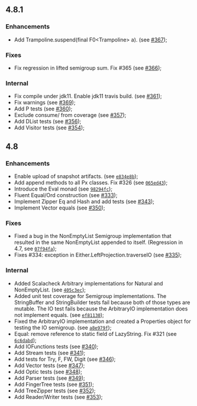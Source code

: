 4.8.1
-----

### Enhancements

- Add Trampoline.suspend(final F0<Trampoline<A>> a). (see [#367](https://github.com/functionaljava/functionaljava/pull/367));

### Fixes

- Fix regression in lifted semigroup sum. Fix #365 (see [#366](https://github.com/functionaljava/functionaljava/pull/366));

### Internal

- Fix compile under jdk11. Enable jdk11 travis build. (see [#361](https://github.com/functionaljava/functionaljava/pull/361));
- Fix warnings (see [#369](https://github.com/functionaljava/functionaljava/pull/369));
- Add P tests (see [#360](https://github.com/functionaljava/functionaljava/pull/360));
- Exclude consume/ from coverage (see [#357](https://github.com/functionaljava/functionaljava/pull/357));
- Add DList tests (see [#356](https://github.com/functionaljava/functionaljava/pull/356));
- Add Visitor tests (see [#354](https://github.com/functionaljava/functionaljava/pull/354));

4.8
---

### Enhancements

- Enable upload of snapshot artifacts. (see [`e834e8b`](https://github.com/functionaljava/functionaljava/commit/e834e8b));
- Add append methods to all Px classes. Fix #326 (see [`065ed43`](https://github.com/functionaljava/functionaljava/commit/065ed43));
- Introduce the Eval monad (see [`98294fc`](https://github.com/functionaljava/functionaljava/commit/98294fc));
- Fluent Equal/Ord construction (see [#333](https://github.com/functionaljava/functionaljava/pull/333));
- Implement Zipper Eq and Hash and add tests (see [#343](https://github.com/functionaljava/functionaljava/pull/343));
- Implement Vector equals (see [#350](https://github.com/functionaljava/functionaljava/pull/350));

### Fixes

- Fixed a bug in the NonEmptyList Semigroup implementation that resulted in the same NonEmptyList appended to itself. (Regression in 4.7, see [`07f94fa`](https://github.com/functionaljava/functionaljava/commit/07f94fa));
- Fixes #334: exception in Either.LeftProjection.traverseIO (see [#335](https://github.com/functionaljava/functionaljava/pull/335));

### Internal

- Added Scalacheck Arbitrary implementations for Natural and NonEmptyList. (see [`405c3ec`](https://github.com/functionaljava/functionaljava/commit/405c3ec));
- Added unit test coverage for Semigroup implementations.  The StringBuffer and StringBuilder tests fail because both of those types are mutable.  The IO test fails because the ArbitraryIO implementation does not implement equals. (see [`ef81130`](https://github.com/functionaljava/functionaljava/commit/ef81130));
- Fixed the ArbitraryIO implementation and created a Properties object for testing the IO semigroup. (see [`a8e979f`](https://github.com/functionaljava/functionaljava/commit/a8e979f));
- Equal: remove reference to static field of LazyString. Fix #321 (see [`6c6dabd`](https://github.com/functionaljava/functionaljava/commit/6c6dabd));
- Add IOFunctions tests (see [#340](https://github.com/functionaljava/functionaljava/pull/340));
- Add Stream tests (see [#341](https://github.com/functionaljava/functionaljava/pull/341));
- Add tests for Try, F, FW, Digit (see [#346](https://github.com/functionaljava/functionaljava/pull/346));
- Add Vector tests (see [#347](https://github.com/functionaljava/functionaljava/pull/347));
- Add Optic tests (see [#348](https://github.com/functionaljava/functionaljava/pull/348));
- Add Parser tests (see [#349](https://github.com/functionaljava/functionaljava/pull/349));
- Add FingerTree tests (see [#351](https://github.com/functionaljava/functionaljava/pull/351));
- Add TreeZipper tests (see [#352](https://github.com/functionaljava/functionaljava/pull/352));
- Add Reader/Writer tests (see [#353](https://github.com/functionaljava/functionaljava/pull/353));
